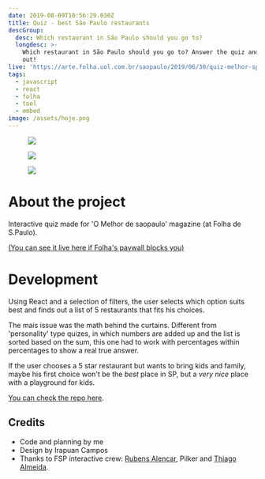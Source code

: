 ```yaml
---
date: 2019-08-09T10:56:29.030Z
title: Quiz - best São Paulo restaurants
descGroup:
  desc: Which restaurant in São Paulo should you go to?
  longdesc: >-
    Which restaurant in São Paulo should you go to? Answer the quiz and find
    out!
live: 'https://arte.folha.uol.com.br/saopaulo/2019/06/30/quiz-melhor-sp/'
tags:
  - javascript
  - react
  - folha
  - tool
  - embed
image: /assets/hoje.png
---
```

<figure class="mosaic full">

![](/assets/quiz1.png)

![](/assets/quiz2.png)

![](/assets/quiz3.png)

</figure>

# About the project

Interactive quiz made for 'O Melhor de saopaulo' magazine (at Folha de S.Paulo).

[(You can see it live here if Folha's paywall blocks you)](https://arte.folha.uol.com.br/saopaulo/2019/06/30/quiz-melhor-sp/)

# Development

Using React and a selection of filters, the user selects which option suits best and finds out a list of 5 restaurants that fits his choices.

The mais issue was the math behind the curtains. Different from 'personality' type quizes, in which numbers are added up and the list is sorted based on the sum, this one had to work with percentages within percentages to show a real true answer.

If the user chooses a 5 star restaurant but wants to bring kids and family, maybe his first choice won't be the _best_ place in SP, but a _very nice_ place with a playground for kids.

[You can check the repo here](https://github.com/angelod1as/quiz-folha).

## Credits

* Code and planning by me
* Design by Irapuan Campos
* Thanks to FSP interactive crew: [Rubens Alencar](https://github.com/rubensfernando), Pilker and [Thiago Almeida](https://github.com/thiagoloal).
